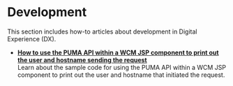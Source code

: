 # Development

This section includes how-to articles about development in Digital Experience (DX).

- **[How to use the PUMA API within a WCM JSP component to print out the user and hostname sending the request](CodeToPrintUserAndHostname.md)**  
Learn about the sample code for using the PUMA API within a WCM JSP component to print out the user and hostname that initiated the request.
